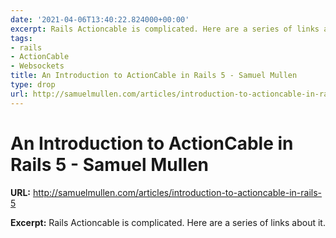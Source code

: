 ```yaml
---
date: '2021-04-06T13:40:22.824000+00:00'
excerpt: Rails Actioncable is complicated. Here are a series of links about it.
tags:
- rails
- ActionCable
- Websockets
title: An Introduction to ActionCable in Rails 5 - Samuel Mullen
type: drop
url: http://samuelmullen.com/articles/introduction-to-actioncable-in-rails-5
---
```


# An Introduction to ActionCable in Rails 5 - Samuel Mullen

**URL:** http://samuelmullen.com/articles/introduction-to-actioncable-in-rails-5

**Excerpt:** Rails Actioncable is complicated. Here are a series of links about it.
